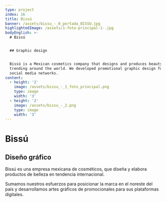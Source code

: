 ```yaml
---
type: project
index: 16
title: Bissú
banner: /assets/bissu_-_0_portada_BISSU.jpg
highlightedImage: /assets/1-foto-principal-1-.jpg
bodyEnglish: >-
  # Bissú


  ## Graphic design


  Bissú is a Mexican cosmetics company that designs and produces beauty products
  trending around the world. We developed promotional graphic design for their
  social media networks.
content:
  - height: '2'
    image: /assets/bissu_-_1_foto_principal.png
    type: image
    width: '3'
  - height: '2'
    image: /assets/bissu_-_2.png
    type: image
    width: '3'
---
```

# Bissú

## Diseño gráfico

Bissú es una empresa mexicana de cosméticos, que diseña y elabora productos de belleza en tendencia internacional. 

Sumamos nuestros esfuerzos para posicionar la marca en el noreste del país y desarrollamos artes gráficos de promocionales para sus plataformas digitales.
